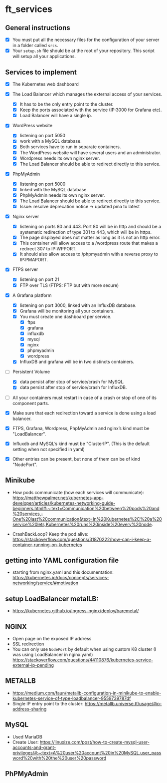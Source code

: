 # ft_services

## General instructions
- [x] You must put all the necessary files for the configuration of your server in a folder called `srcs`.
- [x] Your `setup.sh` file should be at the root of your repository. This script will setup all your applications.

## Services to implement
- [x] The Kubernetes web dashboard

- [x] The Load Balancer which manages the external access of your services.
    - [x] It has to be the only entry point to the cluster. 
    - [x] Keep the ports associated with the service (IP:3000 for Grafana etc). 
    - [x] Load Balancer will have a single ip.

- [x] WordPress website
    - [x] listening on port 5050
    - [x] work with a MySQL database.
    - [x] Both services have to run in separate containers.
    - [x] The WordPress website will have several users and an administrator.
    - [x] Wordpress needs its own nginx server.
    - [x] The Load Balancer should be able to redirect directly to this service.

- [x] PhpMyAdmin
    - [x] listening on port 5000
    - [x] linked with the MySQL database.
    - [x] PhpMyAdmin needs its own nginx server. 
    - [x] The Load Balancer should be able to redirect directly to this service.
    - [x] Issue: resolve deprecation notice -> updated pma to latest

- [x] Nginx server
    - [x] listening on ports 80 and 443. Port 80 will be in http and should be a systematic redirection of type 301 to 443, which will be in https.
    - [x] The page displayed does not matter as long as it is not an http error.
    - [x] This container will allow access to a /wordpress route that makes a redirect 307 to IP:WPPORT.
    - [x] It should also allow access to /phpmyadmin with a reverse proxy to IP:PMAPORT.

- [x] FTPS server
    - [x] listening on port 21
    - [x] FTP over TLS (FTPS: FTP but with more secure)

- [x] A Grafana platform
    - [x] listening on port 3000, linked with an InfluxDB database.
    - [x] Grafana will be monitoring all your containers.
    - [x] You must create one dashboard per service.
        - [x] ftps
        - [x] grafana
        - [x] influxdb
        - [x] mysql
        - [x] nginx
        - [x] phpmyadmin
        - [x] wordpress
    - [x] InfluxDB and grafana will be in two distincts containers.

- [ ] Persistent Volume
    - [x] data persist after stop of service/crash for MySQL.
    - [x] data persist after stop of service/crash for InfluxDB.

- [ ] All your containers must restart in case of a crash or stop of one of its component parts.
- [x] Make sure that each redirection toward a service is done using a load balancer.
- [x] FTPS, Grafana, Wordpress, PhpMyAdmin and nginx’s kind must be "LoadBalancer".
- [x] Influxdb and MySQL’s kind must be "ClusterIP". (This is the default setting when not specified in yaml)
- [x] Other entries can be present, but none of them can be of kind "NodePort".

## Minikube
- How pods communicate (how each services will communicate): https://matthewpalmer.net/kubernetes-app-developer/articles/kubernetes-networking-guide-beginners.html#:~:text=Communication%20between%20pods%20and%20services,-One%20last%20communication&text=In%20Kubernetes%2C%20a%20service%20lets,Kubernetes%20runs%20inside%20every%20node.

- CrashBackLoop? Keep the pod alive: https://stackoverflow.com/questions/31870222/how-can-i-keep-a-container-running-on-kubernetes

## getting into YAML configuration file
- starting from nginx.yaml and this documentation: https://kubernetes.io/docs/concepts/services-networking/service/#motivation

## setup LoadBalancer metalLB:
- https://kubernetes.github.io/ingress-nginx/deploy/baremetal/

## NGINX
- Open page on the exposed IP address
- SSL redirection
- You can only use `NodePort` by default when using custom K8 cluster (I was using LoadBalancer in nginx.yaml) https://stackoverflow.com/questions/44110876/kubernetes-service-external-ip-pending

## METALLB
- https://medium.com/faun/metallb-configuration-in-minikube-to-enable-kubernetes-service-of-type-loadbalancer-9559739787df
- Single IP entry point to the cluster: https://metallb.universe.tf/usage/#ip-address-sharing

## MySQL
- Used MariaDB
- Create User: https://linuxize.com/post/how-to-create-mysql-user-accounts-and-grant-privileges/#:~:text=A%20user%20account%20in%20MySQL,user_password%20with%20the%20user%20password

## PhPMyAdmin